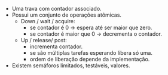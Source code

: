 - Uma trava com contador associado.
- Possui um conjunto de operações atômicas.
	- Down / wait / acquire: 
		- se contador é 0 -> espera até ser maior que zero.
		- se contador é maior que 0 -> decrementa o  contador.
	- Up / release/ post:
		- incrementa contador.
		- se são múltiplas tarefas esperando libera só uma.
		- ordem de liberação depende da implementação.
- Existem semáforos limitados, testáveis, valores.
